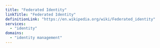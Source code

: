 ```yaml
---
title: "Federated Identity"
linkTitle: "Federated Identity"
definitionLink: "https://en.wikipedia.org/wiki/Federated_identity"
services:
  - "identity"
domains:
  - "identity management"
---
```

